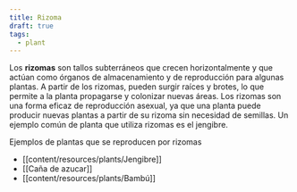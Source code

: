 ```yaml
---
title: Rizoma
draft: true
tags:
  - plant
---
```

Los **rizomas** son tallos subterráneos que crecen horizontalmente y que actúan como órganos de almacenamiento y de reproducción para algunas plantas. A partir de los rizomas, pueden surgir raíces y brotes, lo que permite a la planta propagarse y colonizar nuevas áreas. Los rizomas son una forma eficaz de reproducción asexual, ya que una planta puede producir nuevas plantas a partir de su rizoma sin necesidad de semillas. Un ejemplo común de planta que utiliza rizomas es el jengibre.

Ejemplos de plantas que se reproducen por rizomas
- [[content/resources/plants/Jengibre]]
- [[Caña de azucar]]
- [[content/resources/plants/Bambú]]